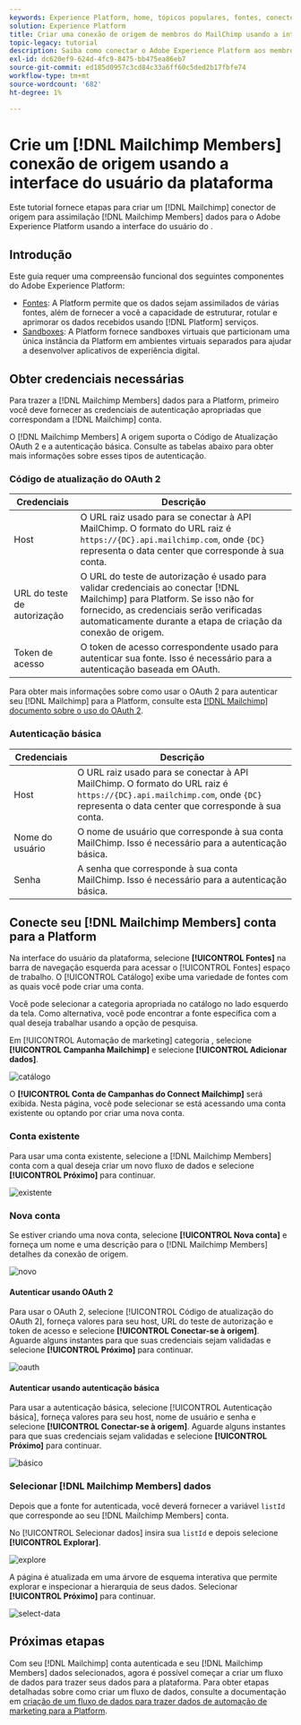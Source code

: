 ```yaml
---
keywords: Experience Platform, home, tópicos populares, fontes, conectores, conectores de origem, sdk de fontes, sdk, SDK
solution: Experience Platform
title: Criar uma conexão de origem de membros do MailChimp usando a interface do usuário da plataforma
topic-legacy: tutorial
description: Saiba como conectar o Adobe Experience Platform aos membros do MailChimp usando a interface do usuário da plataforma.
exl-id: dc620ef9-624d-4fc9-8475-bb475ea86eb7
source-git-commit: ed185d0957c3cd84c33a6ff60c5ded2b17fbfe74
workflow-type: tm+mt
source-wordcount: '682'
ht-degree: 1%

---
```


# Crie um [!DNL Mailchimp Members] conexão de origem usando a interface do usuário da plataforma

Este tutorial fornece etapas para criar um [!DNL Mailchimp] conector de origem para assimilação [!DNL Mailchimp Members] dados para o Adobe Experience Platform usando a interface do usuário do .

## Introdução

Este guia requer uma compreensão funcional dos seguintes componentes do Adobe Experience Platform:

* [Fontes](../../../../home.md): A Platform permite que os dados sejam assimilados de várias fontes, além de fornecer a você a capacidade de estruturar, rotular e aprimorar os dados recebidos usando [!DNL Platform] serviços.
* [Sandboxes](../../../../../sandboxes/home.md): A Platform fornece sandboxes virtuais que particionam uma única instância da Platform em ambientes virtuais separados para ajudar a desenvolver aplicativos de experiência digital.

## Obter credenciais necessárias

Para trazer a [!DNL Mailchimp Members] dados para a Platform, primeiro você deve fornecer as credenciais de autenticação apropriadas que correspondam a [!DNL Mailchimp] conta.

O [!DNL Mailchimp Members] A origem suporta o Código de Atualização OAuth 2 e a autenticação básica. Consulte as tabelas abaixo para obter mais informações sobre esses tipos de autenticação.

### Código de atualização do OAuth 2

| Credenciais | Descrição |
| --- | --- |
| Host | O URL raiz usado para se conectar à API MailChimp. O formato do URL raiz é `https://{DC}.api.mailchimp.com`, onde `{DC}` representa o data center que corresponde à sua conta. |
| URL do teste de autorização | O URL do teste de autorização é usado para validar credenciais ao conectar [!DNL Mailchimp] para Platform. Se isso não for fornecido, as credenciais serão verificadas automaticamente durante a etapa de criação da conexão de origem. |
| Token de acesso | O token de acesso correspondente usado para autenticar sua fonte. Isso é necessário para a autenticação baseada em OAuth. |

Para obter mais informações sobre como usar o OAuth 2 para autenticar seu [!DNL Mailchimp] para a Platform, consulte esta [[!DNL Mailchimp] documento sobre o uso do OAuth 2](https://mailchimp.com/developer/marketing/guides/access-user-data-oauth-2/).

### Autenticação básica

| Credenciais | Descrição |
| --- | --- |
| Host | O URL raiz usado para se conectar à API MailChimp. O formato do URL raiz é `https://{DC}.api.mailchimp.com`, onde `{DC}` representa o data center que corresponde à sua conta. |
| Nome do usuário | O nome de usuário que corresponde à sua conta MailChimp. Isso é necessário para a autenticação básica. |
| Senha | A senha que corresponde à sua conta MailChimp. Isso é necessário para a autenticação básica. |

## Conecte seu [!DNL Mailchimp Members] conta para a Platform

Na interface do usuário da plataforma, selecione **[!UICONTROL Fontes]** na barra de navegação esquerda para acessar o [!UICONTROL Fontes] espaço de trabalho. O [!UICONTROL Catálogo] exibe uma variedade de fontes com as quais você pode criar uma conta.

Você pode selecionar a categoria apropriada no catálogo no lado esquerdo da tela. Como alternativa, você pode encontrar a fonte específica com a qual deseja trabalhar usando a opção de pesquisa.

Em [!UICONTROL Automação de marketing] categoria , selecione **[!UICONTROL Campanha Mailchimp]** e selecione **[!UICONTROL Adicionar dados]**.

![catálogo](../../../../images/tutorials/create/mailchimp-members/catalog.png)

O **[!UICONTROL Conta de Campanhas do Connect Mailchimp]** será exibida. Nesta página, você pode selecionar se está acessando uma conta existente ou optando por criar uma nova conta.

### Conta existente

Para usar uma conta existente, selecione a [!DNL Mailchimp Members] conta com a qual deseja criar um novo fluxo de dados e selecione **[!UICONTROL Próximo]** para continuar.

![existente](../../../../images/tutorials/create/mailchimp-members/existing.png)

### Nova conta

Se estiver criando uma nova conta, selecione **[!UICONTROL Nova conta]** e forneça um nome e uma descrição para o [!DNL Mailchimp Members] detalhes da conexão de origem.

![novo](../../../../images/tutorials/create/mailchimp-members/new.png)


#### Autenticar usando OAuth 2

Para usar o OAuth 2, selecione [!UICONTROL Código de atualização do OAuth 2], forneça valores para seu host, URL do teste de autorização e token de acesso e selecione **[!UICONTROL Conectar-se à origem]**. Aguarde alguns instantes para que suas credenciais sejam validadas e selecione **[!UICONTROL Próximo]** para continuar.

![oauth](../../../../images/tutorials/create/mailchimp-members/oauth.png)

#### Autenticar usando autenticação básica

Para usar a autenticação básica, selecione [!UICONTROL Autenticação básica], forneça valores para seu host, nome de usuário e senha e selecione **[!UICONTROL Conectar-se à origem]**. Aguarde alguns instantes para que suas credenciais sejam validadas e selecione **[!UICONTROL Próximo]** para continuar.

![básico](../../../../images/tutorials/create/mailchimp-members/basic.png)

### Selecionar [!DNL Mailchimp Members] dados

Depois que a fonte for autenticada, você deverá fornecer a variável `listId` que corresponde ao seu [!DNL Mailchimp Members] conta.

No [!UICONTROL Selecionar dados] insira sua `listId` e depois selecione **[!UICONTROL Explorar]**.

![explore](../../../../images/tutorials/create/mailchimp-members/explore.png)

A página é atualizada em uma árvore de esquema interativa que permite explorar e inspecionar a hierarquia de seus dados. Selecionar **[!UICONTROL Próximo]** para continuar.

![select-data](../../../../images/tutorials/create/mailchimp-members/select-data.png)

## Próximas etapas

Com seu [!DNL Mailchimp] conta autenticada e seu [!DNL Mailchimp Members] dados selecionados, agora é possível começar a criar um fluxo de dados para trazer seus dados para a plataforma. Para obter etapas detalhadas sobre como criar um fluxo de dados, consulte a documentação em [criação de um fluxo de dados para trazer dados de automação de marketing para a Platform](../../dataflow/marketing-automation.md).
